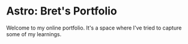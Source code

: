 # Astro: Bret's Portfolio

Welcome to my online portfolio. It's a space where I've tried to capture some of my learnings.